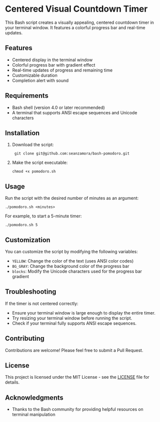 # Centered Visual Countdown Timer

This Bash script creates a visually appealing, centered countdown timer in your terminal window. It features a colorful progress bar and real-time updates.

## Features

- Centered display in the terminal window
- Colorful progress bar with gradient effect
- Real-time updates of progress and remaining time
- Customizable duration
- Completion alert with sound

## Requirements

- Bash shell (version 4.0 or later recommended)
- A terminal that supports ANSI escape sequences and Unicode characters

## Installation

1. Download the script:
   ```
    git clone git@github.com:seanzamora/bash-pomodoro.git
   ```

2. Make the script executable:
   ```
   chmod +x pomodoro.sh
   ```

## Usage

Run the script with the desired number of minutes as an argument:

```
./pomodoro.sh <minutes>
```

For example, to start a 5-minute timer:

```
./pomodoro.sh 5
```

## Customization

You can customize the script by modifying the following variables:

- `YELLOW`: Change the color of the text (uses ANSI color codes)
- `BG_GRAY`: Change the background color of the progress bar
- `blocks`: Modify the Unicode characters used for the progress bar gradient

## Troubleshooting

If the timer is not centered correctly:
- Ensure your terminal window is large enough to display the entire timer.
- Try resizing your terminal window before running the script.
- Check if your terminal fully supports ANSI escape sequences.

## Contributing

Contributions are welcome! Please feel free to submit a Pull Request.

## License

This project is licensed under the MIT License - see the [LICENSE](LICENSE) file for details.

## Acknowledgments

- Thanks to the Bash community for providing helpful resources on terminal manipulation
